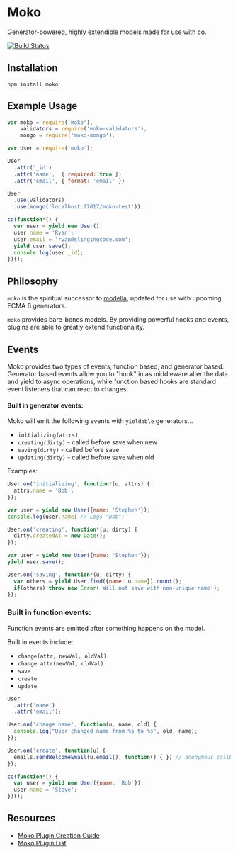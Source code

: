 # Moko

Generator-powered, highly extendible models made for use with
[co](https://github.com/visionmedia/co).

[![Build Status](https://api.travis-ci.org/MokoJs/moko.png)](http://travis-ci.org/MokoJs/moko)


## Installation

```
npm install moko
```

## Example Usage

```js
var moko = require('moko'),
    validators = require('moko-validators'),
    mongo = require('moko-mongo');

var User = require('moko');

User
  .attr('_id')
  .attr('name',  { required: true })
  .attr('email', { format: 'email' })

User
  .use(validators)
  .use(mongo('localhost:27017/moko-test'));

co(function*() {
  var user = yield new User();
  user.name = 'Ryan';
  user.email = 'ryan@slingingcode.com';
  yield user.save();
  console.log(user._id);
})();

```

## Philosophy

`moko` is the spiritual successor to
[modella](http://github.com/modella/modella), updated for use with upcoming ECMA
6 generators.

`moko` provides bare-bones models. By providing powerful hooks and events,
plugins are able to greatly extend functionality.

## Events

Moko provides two types of events, function based, and generator based.
Generator based events allow you to "hook" in as middleware alter the data and
yield to async operations, while function based hooks are standard event 
listeners that can react to changes.

#### Built in generator events:

Moko will emit the following events with `yieldable` generators...

- `initializing(attrs)`
- `creating(dirty)` - called before save when new
- `saving(dirty)` - called before save
- `updating(dirty)` - called before save when old

Examples:


```js
User.on('initializing', function*(u, attrs) {
  attrs.name = 'Bob';
});

var user = yield new User({name: 'Stephen'});
console.log(user.name) // Logs "Bob";
```

```js
User.on('creating', function*(u, dirty) {
  dirty.createdAt = new Date();
});

var user = yield new User({name: 'Stephen'});
yield user.save();
```

```js
User.on('saving', function*(u, dirty) {
  var others = yield User.find({name: u.name}).count();
  if(others) throw new Error('Will not save with non-unique name');
});
```

### Built in function events:

Function events are emitted after something happens on the model.

Built in events include:

- `change(attr, newVal, oldVal)`
- `change attr(newVal, oldVal)`
- `save`
- `create`
- `update`


```js
User
  .attr('name')
  .attr('email');

User.on('change name', function(u, name, old) {
  console.log("User changed name from %s to %s", old, name);
});

User.on('create', function(u) {
  emails.sendWelcomeEmail(u.email(), function() { }) // anonymous callback fn
});

co(function*() {
  var user = yield new User({name: 'Bob'});
  user.name = 'Steve';
})();
```

## Resources

- [Moko Plugin Creation
  Guide](https://github.com/MokoJs/moko/wiki/Moko-Plugin-Creation-Guide)
- [Moko Plugin List](https://github.com/MokoJs/moko/wiki/Moko-Plugin-List)
